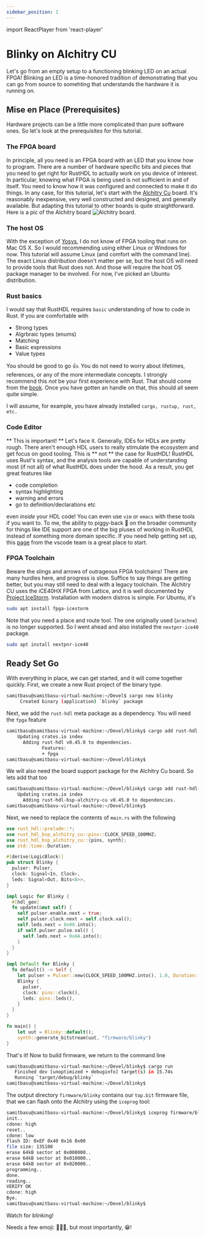```yaml
---
sidebar_position: 1
---
```

import ReactPlayer from 'react-player'

# Blinky on Alchitry CU

Let's go from an empty setup to a functioning blinking LED on an actual FPGA!  Blinking an LED is a time-honored tradition of demonstrating that you can go from source to somehting that understands
the hardware it is running on.

## Mise en Place (Prerequisites)

Hardware projects can be a little more complicated than pure software ones.  So let's look at the prerequisites for this tutorial.

### The FPGA board

In principle, all you need is an FPGA board with an LED that you know how to program.  There are a number
of hardware specific bits and pieces that you need to get right for RustHDL to actually work on you device
of interest.  In particular, knowing what FPGA is being used is not sufficient in and of itself.  You 
need to know how it was configured and connected to make it do things.  In any case, for this tutorial,
let's start with the [Alchitry Cu](https://www.sparkfun.com/products/16526) board.  It's reasonably inexpensive, very well constructed and designed, and generally available.  But adapting this tutorial to other boards is quite straightforward.  Here is a pic of the Alchitry board ![Alchitry board](./img/16526-Alchitry_Cu_FPGA_Development_Board__Lattice_iCE40_HX_-03.jpg).

### The host OS

With the exception of [Yosys](https://github.com/YosysHQ/yosys), I do not know of FPGA tooling that runs on 
Mac OS X.  So I would recommending using either Linux or Windows for now.  This tutorial will assume Linux
(and comfort with the command line).  The exact Linux distribution doesn't matter per se, but the host OS
will need to provide tools that Rust does not.  And those will require the host OS package manager to be 
involved.  For now, I've picked an Ubuntu distribution.

### Rust basics

I would say that RustHDL requires `basic` understanding of how to code in Rust.  If you are comfortable with

- Strong types
- Algrbraic types (enums)
- Matching
- Basic expressions
- Value types

You should be good to go 👍.  You do not need to worry about lifetimes, references, or any of the more intermediate concepts.  I strongly recommend this _not_ be your first experience with Rust.  That should come
from the [book](https://doc.rust-lang.org/stable/book).  Once you have gotten an handle on that, this should
all seem quite simple.

I will assume, for example, you have already installed `cargo, rustup, rust, etc.` 

### Code Editor

** This is important! **  Let's face it.  Generally, IDEs for HDLs are pretty rough.  There aren't enough HDL users to really stimulate the ecosystem and get focus on good tooling.  This is ** not ** the case for RustHDL!  RustHDL uses Rust's syntax, and the analysis tools are capable of understanding most (if not all) of what RustHDL does under the hood.  As a result, you get great features like 

- code completion
- syntax highlighting
- warning and errors
- go to definition/declarations etc

even _inside_ your HDL code!  You can even use `vim` or `emacs` with these tools if you want to.  To me, 
the ability to piggy-back 🐖 on the broader community for things like IDE support are one of the big 
pluses of working in RustHDL instead of something more domain specific.  If you need help getting
set up, this [page](https://code.visualstudio.com/docs/languages/rust) from the vscode team is a great place to start.

### FPGA Toolchain

Beware the slings and arrows of outrageous FPGA toolchains!  There are many hurdles here, and progress is slow.  Suffice to say things are getting better, but you may still need to deal with a legacy toolchain.  The
Alchitry CU uses the iCE40HX FPGA from Lattice, and it is well documented by [Project IceStorm](http://www.clifford.at/icestorm/).  Installation with modern distros is simple.  For Ubuntu, it's

```bash
sudo apt install fpga-icestorm
```

Note that you need a place and route tool.  The one originally used (`arachne`) is no longer supported.  So I went ahead and also installed the `nextpnr-ice40` package.

```bash
sudo apt install nextpnr-ice40
```

## Ready Set Go

With everything in place, we can get started, and it will come together quickly.  First, we create a new
Rust project of the binary type.

```bash
samitbasu@samitbasu-virtual-machine:~/Devel$ cargo new blinky
     Created binary (application) `blinky` package
```

Next, we add the `rust-hdl` meta package as a dependency.  You will need the `fpga` feature

```bash
samitbasu@samitbasu-virtual-machine:~/Devel/blinky$ cargo add rust-hdl --features fpga
    Updating crates.io index
      Adding rust-hdl v0.45.0 to dependencies.
             Features:
             + fpga
samitbasu@samitbasu-virtual-machine:~/Devel/blinky$ 
```

We will also need the board support package for the Alchitry Cu board.  So lets add that too

```bash
samitbasu@samitbasu-virtual-machine:~/Devel/blinky$ cargo add rust-hdl-bsp-alchitry-cu
    Updating crates.io index
      Adding rust-hdl-bsp-alchitry-cu v0.45.0 to dependencies.
samitbasu@samitbasu-virtual-machine:~/Devel/blinky$ 
```

Next, we need to replace the contents of `main.rs` with the following

```rust
use rust_hdl::prelude::*;
use rust_hdl_bsp_alchitry_cu::pins::CLOCK_SPEED_100MHZ;
use rust_hdl_bsp_alchitry_cu::{pins, synth};
use std::time::Duration;

#[derive(LogicBlock)]
pub struct Blinky {
  pulser: Pulser,
  clock: Signal<In, Clock>,
  leds: Signal<Out, Bits<8>>,
}

impl Logic for Blinky {
  #[hdl_gen]
  fn update(&mut self) {
    self.pulser.enable.next = true;
    self.pulser.clock.next = self.clock.val();
    self.leds.next = 0x00.into();
    if self.pulser.pulse.val() {
      self.leds.next = 0xAA.into();
    }
  }
}

impl Default for Blinky {
  fn default() -> Self {
    let pulser = Pulser::new(CLOCK_SPEED_100MHZ.into(), 1.0, Duration::from_millis(250));
    Blinky {
      pulser,
      clock: pins::clock(),
      leds: pins::leds(),
    }
  }
}

fn main() {
    let uut = Blinky::default();
    synth::generate_bitstream(uut, "firmware/blinky")
}
```

That's it!  Now to build firmware, we return to the command line

```bash
samitbasu@samitbasu-virtual-machine:~/Devel/blinky$ cargo run
   Finished dev [unoptimized + debuginfo] target(s) in 15.74s
   Running `target/debug/blinky`
samitbasu@samitbasu-virtual-machine:~/Devel/blinky$ 
```

The output directory `firmware/blinky` contains our `top.bit` firmware file, that we can flash onto the Alchitry using the `iceprog` tool:

```bash
samitbasu@samitbasu-virtual-machine:~/Devel/blinky$ iceprog firmware/blinky/top.bin 
init..
cdone: high
reset..
cdone: low
flash ID: 0xEF 0x40 0x16 0x00
file size: 135100
erase 64kB sector at 0x000000..
erase 64kB sector at 0x010000..
erase 64kB sector at 0x020000..
programming..
done.                 
reading..
VERIFY OK             
cdone: high
Bye.
samitbasu@samitbasu-virtual-machine:~/Devel/blinky$ 
```

Watch for blinking!

<ReactPlayer playing controls url="img/blinky.mp4"/>

Needs a few emoji: 🎉🎈🦀, but most importantly, 😁!



